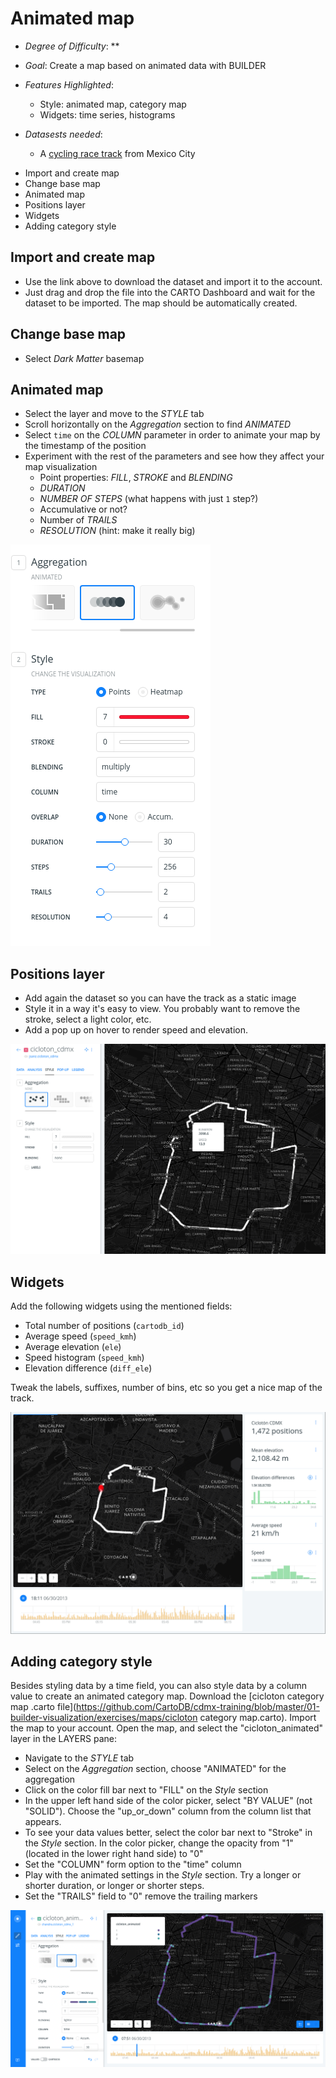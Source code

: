 # Animated map

* *Degree of Difficulty*: **

* *Goal*: Create a map based on animated data with BUILDER

* *Features Highlighted*:
	* Style: animated map, category map
	* Widgets: time series, histograms

* *Datasests needed*:
	* A [cycling race track](https://github.com/CartoDB/cdmx-training/blob/master/01-builder-visualization/exercises/maps/cicloton_cdmx.gpkg?raw=true) from Mexico City

<!-- MarkdownTOC -->

- Import and create map
- Change base map
- Animated map
- Positions layer
- Widgets
- Adding category style

<!-- /MarkdownTOC -->

## Import and create map

* Use the link above to download the dataset and import it to the account.
* Just drag and drop the file into the CARTO Dashboard and wait for the dataset to be imported. The map should be automatically created.

## Change base map

* Select *Dark Matter* basemap

## Animated map

* Select the layer and move to the *STYLE* tab
* Scroll horizontally on the *Aggregation* section to find *ANIMATED*
* Select `time` on the *COLUMN* parameter in order to animate your map by the timestamp of the position
* Experiment with the rest of the parameters and see how they affect your map visualization
  * Point properties: *FILL*, *STROKE* and *BLENDING*
  * *DURATION*
  * *NUMBER OF STEPS* (what happens with just `1` step?)
  * Accumulative or not?
  * Number of *TRAILS*
  * *RESOLUTION* (hint: make it really big)

![](imgs/01-torque-01.png)

## Positions layer

* Add again the dataset so you can have the track as a static image
* Style it in a way it's easy to view. You probably want to remove the stroke, select a light color, etc.
* Add a pop up on hover to render speed and elevation.

![](imgs/01-torque-02.png)

## Widgets

Add the following widgets using the mentioned fields:

* Total number of positions (`cartodb_id`)
* Average speed (`speed_kmh`)
* Average elevation (`ele`)
* Speed histogram (`speed_kmh`)
* Elevation difference (`diff_ele`)

Tweak the labels, suffixes, number of bins, etc so you get a nice map of the track.

![](imgs/01-torque-03.png)


## Adding category style

Besides styling data by a time field, you can also style data by a column value to create an animated category map. Download the [cicloton category map .carto file](https://github.com/CartoDB/cdmx-training/blob/master/01-builder-visualization/exercises/maps/cicloton category map.carto). Import the map to your account. Open the map, and select the "cicloton_animated" layer in the LAYERS pane:

* Navigate to the *STYLE* tab
* Select on the *Aggregation* section, choose "ANIMATED" for the aggregation
* Click on the color fill bar next to "FILL" on the *Style* section
* In the upper left hand side of the color picker, select "BY VALUE" (not "SOLID"). Choose the "up_or_down" column from the column list that appears.
* To see your data values better, select the color bar next to "Stroke" in the *Style* section. In the color picker, change the opacity from "1" (located in the lower right hand side) to "0"
* Set the "COLUMN" form option to the "time" column
* Play with the animated settings in the *Style* section. Try a longer or shorter duration, or longer or shorter steps. 
* Set the "TRAILS" field to "0" remove the trailing markers

![](imgs/01-torque-04.png)
